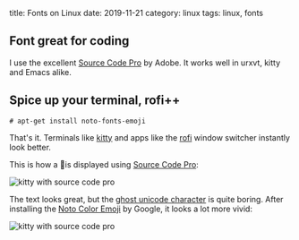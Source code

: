 title: Fonts on Linux
date: 2019-11-21
category: linux
tags: linux, fonts

## Font great for coding

I use the excellent [Source Code
Pro](https://adobe-fonts.github.io/source-code-pro/) by Adobe. It
works well in urxvt, kitty and Emacs alike.

## Spice up your terminal, rofi++

```text
# apt-get install noto-fonts-emoji
```

That's it. Terminals like [kitty](https://sw.kovidgoyal.net/kitty/)
and apps like the [rofi](https://github.com/davatorium/rofi) window
switcher instantly look better.

This is how a 👻is displayed using [Source Code
Pro](https://adobe-fonts.github.io/source-code-pro/):

<img
  src="/graphics/2019/kitty-font-source-code-pro.png"
  alt="kitty with source code pro"
  class="centered"
/>

The text looks great, but the [ghost unicode
character](https://www.fileformat.info/info/unicode/char/1f47b/index.htm)
is quite boring. After installing the [Noto Color
Emoji](https://www.google.com/get/noto/help/emoji/) by Google, it
looks a lot more vivid:

<img
  src="/graphics/2019/kitty-font-noto-emoji.png"
  alt="kitty with source code pro"
  class="centered"
/>






